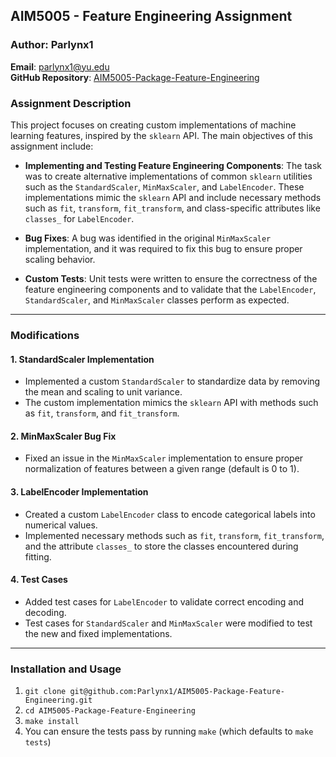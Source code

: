 ## AIM5005 - Feature Engineering Assignment

### Author: Parlynx1  
**Email**: parlynx1@yu.edu  
**GitHub Repository**: [AIM5005-Package-Feature-Engineering](https://github.com/Parlynx1/AIM5005-Package-Feature-Engineering)

### Assignment Description

This project focuses on creating custom implementations of machine learning features, inspired by the `sklearn` API. The main objectives of this assignment include:

- **Implementing and Testing Feature Engineering Components**: The task was to create alternative implementations of common `sklearn` utilities such as the `StandardScaler`, `MinMaxScaler`, and `LabelEncoder`. These implementations mimic the `sklearn` API and include necessary methods such as `fit`, `transform`, `fit_transform`, and class-specific attributes like `classes_` for `LabelEncoder`.
  
- **Bug Fixes**: A bug was identified in the original `MinMaxScaler` implementation, and it was required to fix this bug to ensure proper scaling behavior.
  
- **Custom Tests**: Unit tests were written to ensure the correctness of the feature engineering components and to validate that the `LabelEncoder`, `StandardScaler`, and `MinMaxScaler` classes perform as expected.

---

### Modifications

#### 1. **StandardScaler Implementation**
   - Implemented a custom `StandardScaler` to standardize data by removing the mean and scaling to unit variance.
   - The custom implementation mimics the `sklearn` API with methods such as `fit`, `transform`, and `fit_transform`.

#### 2. **MinMaxScaler Bug Fix**
   - Fixed an issue in the `MinMaxScaler` implementation to ensure proper normalization of features between a given range (default is 0 to 1).

#### 3. **LabelEncoder Implementation**
   - Created a custom `LabelEncoder` class to encode categorical labels into numerical values.
   - Implemented necessary methods such as `fit`, `transform`, `fit_transform`, and the attribute `classes_` to store the classes encountered during fitting.

#### 4. **Test Cases**
   - Added test cases for `LabelEncoder` to validate correct encoding and decoding.
   - Test cases for `StandardScaler` and `MinMaxScaler` were modified to test the new and fixed implementations.

---

### Installation and Usage
1. `git clone git@github.com:Parlynx1/AIM5005-Package-Feature-Engineering.git`
2. `cd AIM5005-Package-Feature-Engineering`
3. `make install`
4. You can ensure the tests pass by running `make` (which defaults to `make tests`)
